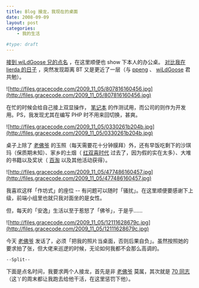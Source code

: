 ```yaml
---
title: Blog 接龙，我现在的桌面
date: 2008-09-09
layout: post
categories:
    - 我的生活

#type: draft
---
```


[接到 wiLdGoose 兄的点名](http://www.xuchao.cn/dairy/desktop_show.html) ，在这里顺便也 show 下本人的办公桌。 [对比我在 lierda 的日子]({{site.urls}}/posts/364/) ，突然发现距离 BT 又是更近了一层（与  [ppeng](http://www.ppeng.cn)  、 [wiLdGoose](http://www.xuchao.cn)  君共勉）。

![http://files.gracecode.com/2009_11_05/807816160456.jpg](http://files.gracecode.com/2009_11_05/807816160456.jpg)

在忙的时候会给自己接上双显操作， [笔记本]({{site.urls}}/posts/2272/) 的作测试用，而公司的则作为开发用。PS，我发现尤其在编写 PHP 时不用来回切换，甚爽。

![http://files.gracecode.com/2009_11_05/0330261b204b.jpg](http://files.gracecode.com/2009_11_05/0330261b204b.jpg)

桌子上除了 [老佛爷](http://www.yiyitoo.com) 的玉照（每天需要花十分钟膜拜）外，还有早饭吃剩下的沙琪玛（保质期未知）、家乡的土烟（ [红双喜时代]({{site.urls}}/posts/227/) 过去了，因为假的实在太多）、大堆的书籍以及奖状（ [百淘]({{site.urls}}/posts/1792/) 以及其他活动获得）。

![http://files.gracecode.com/2009_11_05/477486160457.jpg](http://files.gracecode.com/2009_11_05/477486160457.jpg)

我喜欢这样「作坊式」的座位 -- 有问题可以随时「骚扰」。在这里顺便要感谢下上级，前端小组里也就只我对面坐的是女性。

但，每天的「安逸」生活以至于惹怒了「佛爷」，于是乎……

![http://files.gracecode.com/2009_11_05/12111628679c.jpg](http://files.gracecode.com/2009_11_05/12111628679c.jpg)

今天 [老佛爷](http://www.yiyitoo.com) 发话了，必须「把我的照片当桌面，否则后果自负」。虽然按照她的要求拍了张，但大佬来巡逻的时候，无论如何我都不会那么高调的。

`--Split--`

下面是点名时间，我要求两个人接龙，首先是非 [老佛爷](http://www.yiyitoo.com) 莫属，其次就是 [70 同志](http://www.joyqi.com) （这丫的周末都让我跑去给他干活，在这里惩罚下他）。
